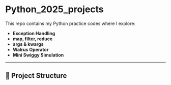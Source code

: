 # Python_2025_projects

This repo contains my Python practice codes where I explore:
- **Exception Handling**
- **map, filter, reduce**
- **args & kwargs**
- **Walrus Operator**
- **Mini Swiggy Simulation**

---

## 📂 Project Structure
